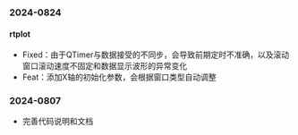 ### 2024-0824

#### rtplot

* Fixed：由于QTimer与数据接受的不同步，会导致前期定时不准确，以及滚动窗口滚动速度不固定和数据显示波形的异常变化
* Feat：添加X轴的初始化参数，会根据窗口类型自动调整

### 2024-0807

* 完善代码说明和文档
